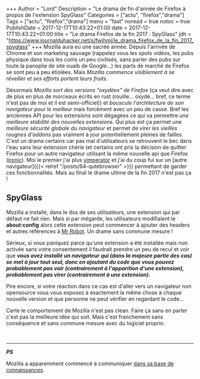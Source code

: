+++
Author = "Lord"
Description = "Le drama de fin d'année de Firefox à propos de l'extension SpyGlass"
Categories = ["actu", "firefox","drama"]
Tags = ["actu", "firefox","drama"]
menu = "fast"
noread = true
notoc = true
PublishDate = 2017-12-17T10:43:22+01:00
date = 2017-12-17T10:43:22+01:00
title = "Le drama Firefox de la fin 2017 : SpyGlass"
jdh = "https://www.journalduhacker.net/s/fwjhmj/le_drama_firefox_de_la_fin_2017_spyglass"
+++
Mozilla aura eu une sacrée année. Depuis l'arrivée de Chrome et son marketing sauvage (rappelez vous les spots vidéos, les pubs physique dans tous les coins un peu civilisés, sans parler des pubs sur toute la panoplie de site ouaib de Google…) les parts de marché de Firefox se sont peu à peu étiolées. Mais *Mozilla commence visiblement à se réveiller et ses efforts portent leurs fruits*.

Désormais *Mozilla sort des versions “oxydées” de Firefox* (ça veut dire avec de plus en plus de morceaux écrits en rust (rouille… oxydé… bref, ce terme n'est pas de moi et il est semi-officiel)) et *bouscule l'architecture de son navigateur pour le meilleur* mais forcément avec un peu de casse. Bref les anciennes API pour les extensions sont dégagées ce qui va permettre *une meilleure stabilité des nouvelles extensions*. Qui plus est ça permet une *meilleure sécurité globale du navigateur* et permet de *virer les vieilles rougnes d'addons* pas vraiment à jour potentiellement pleines de failles. C'est un drama certains car pas mal d'utilisateurs se retrouvent le bec dans l'eau sans leur extension chérie (et certains ont pris la décision de quitter Firefox pour un autre navigateur utilisant la même nouvelle api que Firefox ([ironic](https://media.tenor.co/images/231e2f67bc42bbfcff592d58f0e9517e/raw)). Moi le premier j'ai plus [vimperator](http://vimperator.org/vimperator.html) et j'ai du coup fui sur un [autre navigateur]({{< relref "/posts/64-qutebrowser" >}}) permettant de garder ces fonctionnalités. Mais au final le drame ultime de la fin 2017 n'est pas ça !

## SpyGlass

Mozilla a installé, dans le dos de ses utilisateurs, une extension qui par défaut ne fait rien. Mais si par mégarde, les utilisateurs modifiaient le **about:config** alors cette extension peut commencer à ajouter des headers et autres références à [Mr Robot](https://fr.wikipedia.org/wiki/Mr._Robot_(s%C3%A9rie_t%C3%A9l%C3%A9vis%C3%A9e)). Un drame sans commune mesure ! 

Sérieux, si vous paniquez parce qu'une extension a été installée mais non activée sans votre consentement il faudrait prendre un peu de recul et voir que ***vous avez installé un navigateur qui (dans la majeure partie des cas) se met à jour tout seul, donc en ajoutant du code que vous pouvez probablement pas voir (contrairement à l'apparition d'une extension), probablement pas virer (contrairement à une extension).***

Pire encore, si votre réaction dans ce cas est d'aller vers un navigateur non opensource vous vous exposez à exactement la même chose à chaque nouvelle version et que personne ne peut vérifier en regardant le code…

Certe le comportement de Mozilla n'est pas clean. Faire ça sans en parler c'est pas la meilleure idée qui soit. Mais c'est franchement sans conséquence et sans commune mesure avec du logiciel proprio.

 


------

***PS*** 

Mozilla a apparemment commencé à communiquer [dans sa base de connaissances](https://support.mozilla.org/en-US/kb/lookingglass).
